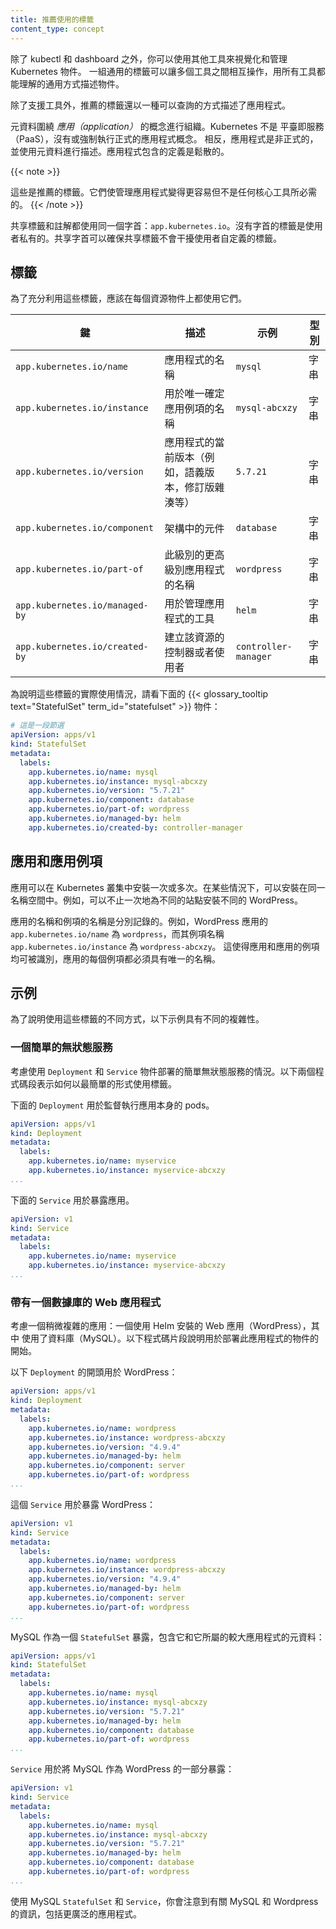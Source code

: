 ```yaml
---
title: 推薦使用的標籤
content_type: concept
---
```

<!--
---
title: Recommended Labels
content_type: concept
---
-->

<!-- overview -->
<!--
You can visualize and manage Kubernetes objects with more tools than kubectl and
the dashboard. A common set of labels allows tools to work interoperably, describing
objects in a common manner that all tools can understand.
-->
除了 kubectl 和 dashboard 之外，你可以使用其他工具來視覺化和管理 Kubernetes 物件。
一組通用的標籤可以讓多個工具之間相互操作，用所有工具都能理解的通用方式描述物件。

<!--
In addition to supporting tooling, the recommended labels describe applications
in a way that can be queried.
-->
除了支援工具外，推薦的標籤還以一種可以查詢的方式描述了應用程式。



<!-- body -->
<!--
The metadata is organized around the concept of an _application_. Kubernetes is not
a platform as a service (PaaS) and doesn't have or enforce a formal notion of an application.
Instead, applications are informal and described with metadata. The definition of
what an application contains is loose.
-->
元資料圍繞 _應用（application）_ 的概念進行組織。Kubernetes 不是
平臺即服務（PaaS），沒有或強制執行正式的應用程式概念。
相反，應用程式是非正式的，並使用元資料進行描述。應用程式包含的定義是鬆散的。

{{< note >}}
<!--
These are recommended labels. They make it easier to manage applications
but aren't required for any core tooling.
-->
這些是推薦的標籤。它們使管理應用程式變得更容易但不是任何核心工具所必需的。
{{< /note >}}

<!--
Shared labels and annotations share a common prefix: `app.kubernetes.io`. Labels
without a prefix are private to users. The shared prefix ensures that shared labels
do not interfere with custom user labels.
-->
共享標籤和註解都使用同一個字首：`app.kubernetes.io`。沒有字首的標籤是使用者私有的。共享字首可以確保共享標籤不會干擾使用者自定義的標籤。

<!--
## Labels

In order to take full advantage of using these labels, they should be applied
on every resource object.
-->
## 標籤
為了充分利用這些標籤，應該在每個資源物件上都使用它們。

<!--
| Key                                 | Description           | Example  | Type |
| ----------------------------------- | --------------------- | -------- | ---- |
| `app.kubernetes.io/name`            | The name of the application | `mysql` | string |
| `app.kubernetes.io/instance`        | A unique name identifying the instance of an application | `mysql-abcxzy` | string |
| `app.kubernetes.io/version`         | The current version of the application (e.g., a semantic version, revision hash, etc.) | `5.7.21` | string |
| `app.kubernetes.io/component`       | The component within the architecture | `database` | string |
| `app.kubernetes.io/part-of`         | The name of a higher level application this one is part of | `wordpress` | string |
| `app.kubernetes.io/managed-by`      | The tool being used to manage the operation of an application | `helm` | string |
| `app.kubernetes.io/created-by`      | The controller/user who created this resource | `controller-manager` | string |
-->
| 鍵                                 | 描述           | 示例  | 型別 |
| ----------------------------------- | --------------------- | -------- | ---- |
| `app.kubernetes.io/name`            | 應用程式的名稱 | `mysql` | 字串 |
| `app.kubernetes.io/instance`        | 用於唯一確定應用例項的名稱 | `mysql-abcxzy` | 字串 |
| `app.kubernetes.io/version`         | 應用程式的當前版本（例如，語義版本，修訂版雜湊等） | `5.7.21` | 字串 |
| `app.kubernetes.io/component`       | 架構中的元件 | `database` | 字串 |
| `app.kubernetes.io/part-of`         | 此級別的更高級別應用程式的名稱 | `wordpress` | 字串 |
| `app.kubernetes.io/managed-by`      | 用於管理應用程式的工具 | `helm` | 字串 |
| `app.kubernetes.io/created-by`      | 建立該資源的控制器或者使用者 | `controller-manager` | 字串 |
<!--
To illustrate these labels in action, consider the following {{< glossary_tooltip text="StatefulSet" term_id="statefulset" >}} object:
-->
為說明這些標籤的實際使用情況，請看下面的 {{< glossary_tooltip text="StatefulSet" term_id="statefulset" >}} 物件：

```yaml
# 這是一段節選
apiVersion: apps/v1
kind: StatefulSet
metadata:
  labels:
    app.kubernetes.io/name: mysql
    app.kubernetes.io/instance: mysql-abcxzy
    app.kubernetes.io/version: "5.7.21"
    app.kubernetes.io/component: database
    app.kubernetes.io/part-of: wordpress
    app.kubernetes.io/managed-by: helm
    app.kubernetes.io/created-by: controller-manager
```

<!--
## Applications And Instances Of Applications

An application can be installed one or more times into a Kubernetes cluster and,
in some cases, the same namespace. For example, WordPress can be installed more
than once where different websites are different installations of WordPress.

The name of an application and the instance name are recorded separately. For
example, WordPress has a `app.kubernetes.io/name` of `wordpress` while it has
an instance name, represented as `app.kubernetes.io/instance` with a value of
`wordpress-abcxzy`. This enables the application and instance of the application
to be identifiable. Every instance of an application must have a unique name.
-->
## 應用和應用例項

應用可以在 Kubernetes 叢集中安裝一次或多次。在某些情況下，可以安裝在同一名稱空間中。例如，可以不止一次地為不同的站點安裝不同的 WordPress。

應用的名稱和例項的名稱是分別記錄的。例如，WordPress 應用的 
`app.kubernetes.io/name` 為 `wordpress`，而其例項名稱 
`app.kubernetes.io/instance` 為 `wordpress-abcxzy`。
這使得應用和應用的例項均可被識別，應用的每個例項都必須具有唯一的名稱。

<!--
## Examples
-->
## 示例

<!--
To illustrate different ways to use these labels the following examples have varying complexity.
-->
為了說明使用這些標籤的不同方式，以下示例具有不同的複雜性。

<!--
### A Simple Stateless Service
-->
### 一個簡單的無狀態服務

<!--
Consider the case for a simple stateless service deployed using `Deployment` and `Service` objects. The following two snippets represent how the labels could be used in their simplest form.
-->
考慮使用 `Deployment` 和 `Service` 物件部署的簡單無狀態服務的情況。以下兩個程式碼段表示如何以最簡單的形式使用標籤。

<!--
The `Deployment` is used to oversee the pods running the application itself.
-->
下面的 `Deployment` 用於監督執行應用本身的 pods。
```yaml
apiVersion: apps/v1
kind: Deployment
metadata:
  labels:
    app.kubernetes.io/name: myservice
    app.kubernetes.io/instance: myservice-abcxzy
...
```

<!--
The `Service` is used to expose the application.
-->
下面的 `Service` 用於暴露應用。
```yaml
apiVersion: v1
kind: Service
metadata:
  labels:
    app.kubernetes.io/name: myservice
    app.kubernetes.io/instance: myservice-abcxzy
...
```

<!--
### Web Application With A Database
-->
### 帶有一個數據庫的 Web 應用程式

<!--
Consider a slightly more complicated application: a web application (WordPress)
using a database (MySQL), installed using Helm. The following snippets illustrate
the start of objects used to deploy this application.

The start to the following `Deployment` is used for WordPress:
-->
考慮一個稍微複雜的應用：一個使用 Helm 安裝的 Web 應用（WordPress），其中
使用了資料庫（MySQL）。以下程式碼片段說明用於部署此應用程式的物件的開始。

以下 `Deployment` 的開頭用於 WordPress：

```yaml
apiVersion: apps/v1
kind: Deployment
metadata:
  labels:
    app.kubernetes.io/name: wordpress
    app.kubernetes.io/instance: wordpress-abcxzy
    app.kubernetes.io/version: "4.9.4"
    app.kubernetes.io/managed-by: helm
    app.kubernetes.io/component: server
    app.kubernetes.io/part-of: wordpress
...
```

<!--
The `Service` is used to expose WordPress:
-->
這個 `Service` 用於暴露 WordPress：

```yaml
apiVersion: v1
kind: Service
metadata:
  labels:
    app.kubernetes.io/name: wordpress
    app.kubernetes.io/instance: wordpress-abcxzy
    app.kubernetes.io/version: "4.9.4"
    app.kubernetes.io/managed-by: helm
    app.kubernetes.io/component: server
    app.kubernetes.io/part-of: wordpress
...
```

<!--
MySQL is exposed as a `StatefulSet` with metadata for both it and the larger application it belongs to:
-->
MySQL 作為一個 `StatefulSet` 暴露，包含它和它所屬的較大應用程式的元資料：
```yaml
apiVersion: apps/v1
kind: StatefulSet
metadata:
  labels:
    app.kubernetes.io/name: mysql
    app.kubernetes.io/instance: mysql-abcxzy
    app.kubernetes.io/version: "5.7.21"
    app.kubernetes.io/managed-by: helm
    app.kubernetes.io/component: database
    app.kubernetes.io/part-of: wordpress
...
```

<!--
The `Service` is used to expose MySQL as part of WordPress:
-->
`Service` 用於將 MySQL 作為 WordPress 的一部分暴露：
```yaml
apiVersion: v1
kind: Service
metadata:
  labels:
    app.kubernetes.io/name: mysql
    app.kubernetes.io/instance: mysql-abcxzy
    app.kubernetes.io/version: "5.7.21"
    app.kubernetes.io/managed-by: helm
    app.kubernetes.io/component: database
    app.kubernetes.io/part-of: wordpress
...
```

<!--
With the MySQL `StatefulSet` and `Service` you'll notice information about both MySQL and Wordpress, the broader application, are included.
-->
使用 MySQL `StatefulSet` 和 `Service`，你會注意到有關 MySQL 和 Wordpress 的資訊，包括更廣泛的應用程式。
